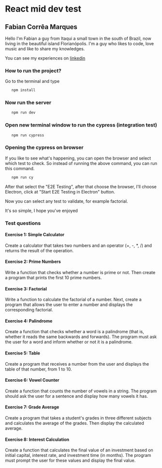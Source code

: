 # React mid dev test

## Fabian Corrêa Marques

Hello I'm Fabian a guy from Itaqui a small town in the south of Brazil, now living in the beautiful island Florianópolis.
I'm a guy who likes to code, love music and like to share my knowledges.

You can see my experiences on [linkedin](https://linkedin.com/in/fabiancorreamarques/)

### How to run the project?
Go to the terminal and type

```bash
   npm install
```

### Now run the server
```bash
   npm run dev
```

### Open new terminal window to run the cypress (integration test)

```bash
   npm run cypress
```

### Opening the cypress on browser
If you like to see what's happening, you can open the browser and select which test to check.
So instead of running the above command, you can run this command.

```bash
   npm run cy
```

After that select the "E2E Testing", after that choose the browser, I'll choose Electron, click at "Start E2E Testing in Electron" button.

Now you can select any test to validate, for example factorial.

It's so simple, I hope you've enjoyed


### Test questions

#### Exercise 1: Simple Calculator
Create a calculator that takes two numbers and an operator (+, -, *, /) and returns the result of the operation.

#### Exercise 2: Prime Numbers
Write a function that checks whether a number is prime or not. Then create a program that prints the first 10 prime numbers.

#### Exercise 3: Factorial
Write a function to calculate the factorial of a number. Next, create a program that allows the
user to enter a number and displays the corresponding factorial.

#### Exercise 4: Palindrome
Create a function that checks whether a word is a palindrome (that is, whether it reads the
same backwards and forwards). The program must ask the user for a word and inform
whether or not it is a palindrome.

#### Exercise 5: Table
Create a program that receives a number from the user and displays the table of that
number, from 1 to 10.

#### Exercise 6: Vowel Counter
Create a function that counts the number of vowels in a string. The program should ask the
user for a sentence and display how many vowels it has.

#### Exercise 7: Grade Average
Create a program that takes a student's grades in three different subjects and calculates the
average of the grades. Then display the calculated average.

#### Exercise 8: Interest Calculation
Create a function that calculates the final value of an investment based on initial capital,
interest rate, and investment time (in months). The program must prompt the user for these
values and display the final value.
